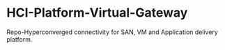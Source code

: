 # HCI-Platform-Virtual-Gateway
Repo-Hyperconverged connectivity for SAN, VM and Application delivery platform.

